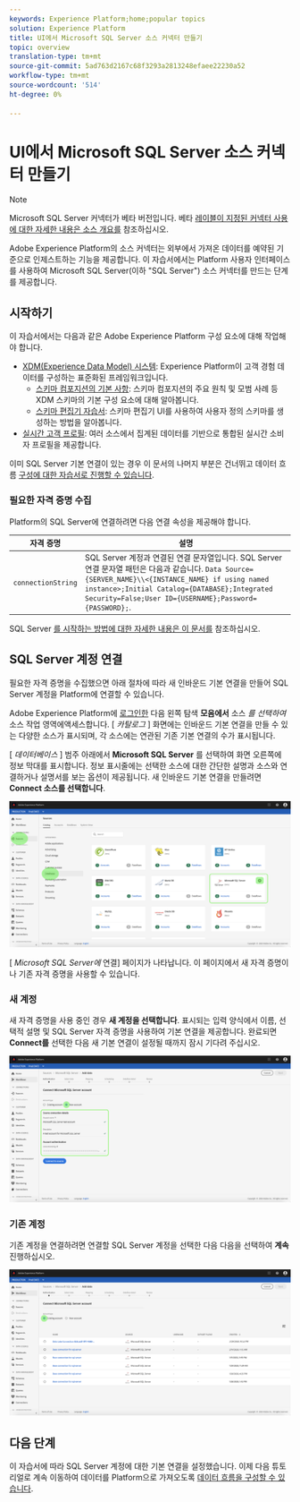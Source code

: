 ```yaml
---
keywords: Experience Platform;home;popular topics
solution: Experience Platform
title: UI에서 Microsoft SQL Server 소스 커넥터 만들기
topic: overview
translation-type: tm+mt
source-git-commit: 5ad763d2167c68f3293a2813248efaee22230a52
workflow-type: tm+mt
source-wordcount: '514'
ht-degree: 0%

---
```



# UI에서 Microsoft SQL Server 소스 커넥터 만들기

> [!NOTE]
> Microsoft SQL Server 커넥터가 베타 버전입니다. 베타 [레이블이 지정된 커넥터 사용에 대한 자세한 내용은 소스 개요를](../../../../home.md#terms-and-conditions) 참조하십시오.

Adobe Experience Platform의 소스 커넥터는 외부에서 가져온 데이터를 예약된 기준으로 인제스트하는 기능을 제공합니다. 이 자습서에서는 Platform 사용자 인터페이스를 사용하여 Microsoft SQL Server(이하 &quot;SQL Server&quot;) 소스 커넥터를 만드는 단계를 제공합니다.

## 시작하기

이 자습서에서는 다음과 같은 Adobe Experience Platform 구성 요소에 대해 작업해야 합니다.

* [XDM(Experience Data Model) 시스템](../../../../../xdm/home.md): Experience Platform이 고객 경험 데이터를 구성하는 표준화된 프레임워크입니다.
   * [스키마 컴포지션의 기본 사항](../../../../../xdm/schema/composition.md): 스키마 컴포지션의 주요 원칙 및 모범 사례 등 XDM 스키마의 기본 구성 요소에 대해 알아봅니다.
   * [스키마 편집기 자습서](../../../../../xdm/tutorials/create-schema-ui.md): 스키마 편집기 UI를 사용하여 사용자 정의 스키마를 생성하는 방법을 알아봅니다.
* [실시간 고객 프로필](../../../../../profile/home.md): 여러 소스에서 집계된 데이터를 기반으로 통합된 실시간 소비자 프로필을 제공합니다.

이미 SQL Server 기본 연결이 있는 경우 이 문서의 나머지 부분은 건너뛰고 데이터 흐름 [구성에 대한 자습서로 진행할 수 있습니다](../../dataflow/databases.md).

### 필요한 자격 증명 수집

Platform의 SQL Server에 연결하려면 다음 연결 속성을 제공해야 합니다.

| 자격 증명 | 설명 |
| ---------- | ----------- |
| `connectionString` | SQL Server 계정과 연결된 연결 문자열입니다. SQL Server 연결 문자열 패턴은 다음과 같습니다. `Data Source={SERVER_NAME}\\<{INSTANCE_NAME} if using named instance>;Initial Catalog={DATABASE};Integrated Security=False;User ID={USERNAME};Password={PASSWORD};`. |

SQL Server [를 시작하는 방법에 대한 자세한 내용은 이 문서를](https://docs.microsoft.com/en-us/dotnet/framework/data/adonet/sql/authentication-in-sql-server) 참조하십시오.

## SQL Server 계정 연결

필요한 자격 증명을 수집했으면 아래 절차에 따라 새 인바운드 기본 연결을 만들어 SQL Server 계정을 Platform에 연결할 수 있습니다.

Adobe Experience Platform에 <a href="https://platform.adobe.com" target="_blank">로그인한</a> 다음 왼쪽 탐색 **모음에서** 소스 *를 선택하여* 소스 작업 영역에액세스합니다. [ *카탈로그* ] 화면에는 인바운드 기본 연결을 만들 수 있는 다양한 소스가 표시되며, 각 소스에는 연관된 기존 기본 연결의 수가 표시됩니다.

[ *데이터베이스* ] 범주 아래에서 **Microsoft SQL Server** 를 선택하여 화면 오른쪽에 정보 막대를 표시합니다. 정보 표시줄에는 선택한 소스에 대한 간단한 설명과 소스와 연결하거나 설명서를 보는 옵션이 제공됩니다. 새 인바운드 기본 연결을 만들려면 **Connect 소스를 선택합니다**.

![](../../../../images/tutorials/create/microsoft-sql-server/catalog.png)

[ *Microsoft SQL Server에* 연결] 페이지가 나타납니다. 이 페이지에서 새 자격 증명이나 기존 자격 증명을 사용할 수 있습니다.

### 새 계정

새 자격 증명을 사용 중인 경우 **새 계정을 선택합니다**. 표시되는 입력 양식에서 이름, 선택적 설명 및 SQL Server 자격 증명을 사용하여 기본 연결을 제공합니다. 완료되면 **Connect를** 선택한 다음 새 기본 연결이 설정될 때까지 잠시 기다려 주십시오.

![](../../../../images/tutorials/create/microsoft-sql-server/new.png)

### 기존 계정

기존 계정을 연결하려면 연결할 SQL Server 계정을 선택한 다음 다음을 선택하여 **계속** 진행하십시오.

![](../../../../images/tutorials/create/microsoft-sql-server/existing.png)

## 다음 단계

이 자습서에 따라 SQL Server 계정에 대한 기본 연결을 설정했습니다. 이제 다음 튜토리얼로 계속 이동하여 데이터를 Platform으로 가져오도록 [데이터 흐름을 구성할 수 있습니다](../../dataflow/databases.md).